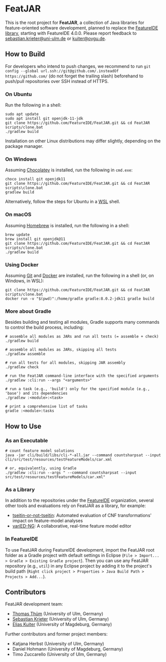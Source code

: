 # FeatJAR

This is the root project for **FeatJAR**, a collection of Java libraries for feature-oriented software development, planned to replace the [FeatureIDE library](https://featureide.github.io/#download), starting with FeatureIDE 4.0.0.
Please report feedback to sebastian.krieter@uni-ulm.de or kuiter@ovgu.de.

## How to Build

For developers who intend to push changes, we recommend to run `git config --global url.ssh://git@github.com/.insteadOf https://github.com/` (do not forget the trailing slash) beforehand to push/pull repositories over SSH instead of HTTPS.

### On Ubuntu

Run the following in a shell:

```
sudo apt update
sudo apt install git openjdk-11-jdk
git clone https://github.com/FeatureIDE/FeatJAR.git && cd FeatJAR
scripts/clone.bat
./gradlew build
```

Installation on other Linux distributions may differ slightly, depending on the package manager.

### On Windows

Assuming [Chocolatey](https://chocolatey.org/install) is installed, run the following in `cmd.exe`: 

```
choco install git openjdk11
git clone https://github.com/FeatureIDE/FeatJAR.git && cd FeatJAR
scripts\clone.bat
gradlew build
```

Alternatively, follow the steps for Ubuntu in a [WSL](https://docs.microsoft.com/en-us/windows/wsl/install) shell.
    
### On macOS

Assuming [Homebrew](https://brew.sh/) is installed, run the following in a shell:

```
brew update
brew install git openjdk@11
git clone https://github.com/FeatureIDE/FeatJAR.git && cd FeatJAR
scripts/clone.bat
./gradlew build
```

### Using Docker

Assuming [Git](https://git-scm.com/) and [Docker](https://docs.docker.com/get-docker/) are installed, run the following in a shell (or, on Windows, in WSL):

```
git clone https://github.com/FeatureIDE/FeatJAR.git && cd FeatJAR
scripts/clone.bat
docker run -v "$(pwd)":/home/gradle gradle:8.0.2-jdk11 gradle build
```

### More about Gradle

Besides building and testing all modules, Gradle supports many commands to control the build process, including:

```
# assemble all modules as JARs and run all tests (= assemble + check)
./gradlew build

# assemble all modules as JARs, skipping all tests
./gradlew assemble

# run all tests for all modules, skipping JAR assembly
./gradlew check

# run the FeatJAR command-line interface with the specified arguments
./gradlew :cli:run --args "<arguments>"

# run a task (e.g., 'build') only for the specified module (e.g., 'base') and its dependencies
./gradlew :<module>:<task>

# print a comprehensive list of tasks 
gradle :<module>:tasks
```

## How to Use

### As an Executable

```
# count feature model solutions
java -jar cli/build/libs/cli-*-all.jar --command countsharpsat --input cli/src/test/resources/testFeatureModels/car.xml
  
# or, equivalently, using Gradle
./gradlew :cli:run --args " --command countsharpsat --input src/test/resources/testFeatureModels/car.xml"
```

### As a Library

In addition to the repositories under the [FeatureIDE](https://github.com/FeatureIDE) organization, several other tools and evaluations rely on FeatJAR as a library, for example:

* [tseitin-or-not-tseitin](https://github.com/ekuiter/tseitin-or-not-tseitin): Automated evaluation of CNF transformations' impact on feature-model analyses
* [variED-NG](https://github.com/ekuiter/variED-NG): A collaborative, real-time feature model editor

### In FeatureIDE

To use FeatJAR during FeatureIDE development, import the FeatJAR root folder as a Gradle project with default settings in Eclipse (`File > Import... > Gradle > Existing Gradle project`).
Then you can use any FeatJAR repository (e.g., `util`) in any Eclipse project by adding it to the project's build path (`Right click project > Properties > Java Build Path > Projects > Add...`).

## Contributors

FeatJAR development team:

* [Thomas Thüm](https://www.uni-ulm.de/in/sp/team/thuem/) (University of Ulm, Germany)
* [Sebastian Krieter](https://www.uni-ulm.de/in/sp/team/sebastian-krieter/) (University of Ulm, Germany)
* [Elias Kuiter](https://www.dbse.ovgu.de/Mitarbeiter/Elias+Kuiter.html) (University of Magdeburg, Germany)

Further contributors and former project members:

* Katjana Herbst (University of Ulm, Germany)
* Daniel Hohmann (University of Magdeburg, Germany)
* Timo Zuccarello (University of Ulm, Germany)